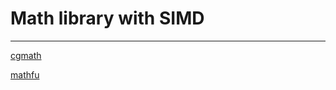 # Math library with SIMD
---
[cgmath](https://github.com/brendanzab/cgmath)

[mathfu](https://github.com/google/mathfu/tree/master/include/mathfu)
